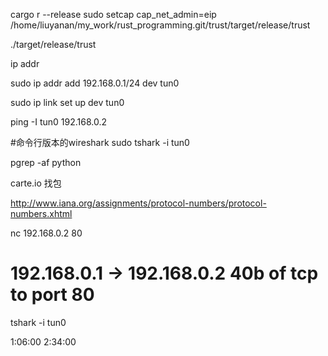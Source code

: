 
cargo r --release
sudo setcap cap_net_admin=eip /home/liuyanan/my_work/rust_programming.git/trust/target/release/trust


./target/release/trust

ip addr

sudo ip addr add 192.168.0.1/24 dev tun0


sudo ip link set up dev tun0

ping -I tun0 192.168.0.2


#命令行版本的wireshark
sudo tshark -i tun0



pgrep -af python


carte.io   找包


http://www.iana.org/assignments/protocol-numbers/protocol-numbers.xhtml

nc 192.168.0.2 80
# 192.168.0.1 → 192.168.0.2 40b of tcp to port 80

tshark -i tun0

1:06:00
2:34:00

